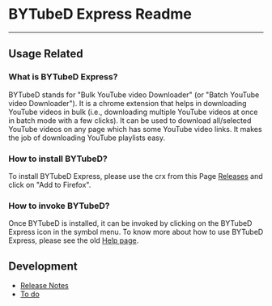 # BYTubeD Express Readme

-----------------------------------------------------

## Usage Related

###  What is BYTubeD Express?

BYTubeD stands for "Bulk YouTube video Downloader" (or "Batch YouTube video Downloader").
It is a chrome extension that helps in downloading YouTube videos in bulk (i.e., 
downloading multiple YouTube videos at once in batch mode with a few clicks). It can be
used to download all/selected YouTube videos on any page which has some YouTube video links.
It makes the job of downloading YouTube playlists easy.

###  How to install BYTubeD?

To install BYTubeD Express, please use the crx from this Page [Releases](https://github.com/dieterds/bytubed_chrome/releases)
and click on "Add to Firefox".

###  How to invoke BYTubeD?

Once BYTubeD is installed, it can be invoked by clicking on the BYTubeD Express icon in the
symbol menu. To know more about how to use BYTubeD Express, please see the old
[Help page](http://msram.github.com/bytubed/help.html).


## Development

-   [Release Notes](https://github.com/dieterds/bytubed_chrome/blob/master/Changes.md)
-   [To do](https://github.com/dieterds/bytubed_chrome/blob/master/todo-dev.md)

